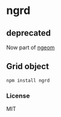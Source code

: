 # ngrd

## deprecated

Now part of [ngeom](https://github.com/nrkn/ngeom)

## Grid object

`npm install ngrd`

### License

MIT